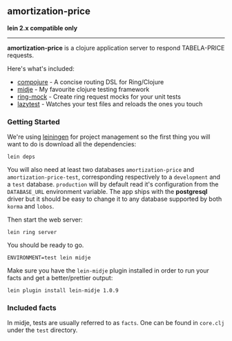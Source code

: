 ## amortization-price

**lein 2.x compatible only**
* * * 

**amortization-price** is a clojure application server to respond TABELA-PRICE requests.

Here's what's included:

* [compojure](https://github.com/weavejester/compojure/) - A concise routing DSL for Ring/Clojure
* [midje](https://github.com/marick/Midje/) - My favourite clojure testing framework
* [ring-mock](https://github.com/weavejester/ring-mock) - Create ring request mocks for your unit tests
* [lazytest](https://github.com/stuartsierra/lazytest) - Watches your test files and reloads the ones you touch


### Getting Started

We're using [leiningen](https://github.com/technomancy/leiningen/) for project management so the first thing you will want to do is download all the dependencies:


`lein deps`


You will also need at least two databases `amortization-price` and `amortization-price-test`, corresponding respectively to a `development` and a `test` database. `production` will by default read it's configuration from the `DATABASE_URL` environment variable. The app ships with the **postgresql** driver but it should be easy to change it to any database supported by both `korma` and `lobos`.


Then start the web server:


`lein ring server`


You should be ready to go.


`ENVIRONMENT=test lein midje`


Make sure you have the `lein-midje` plugin installed in order to run your facts and get a better/prettier output:


`lein plugin install lein-midje 1.0.9`

### Included facts

In midje, tests are usually referred to as `facts`. One can be found in `core.clj` under the `test` directory.